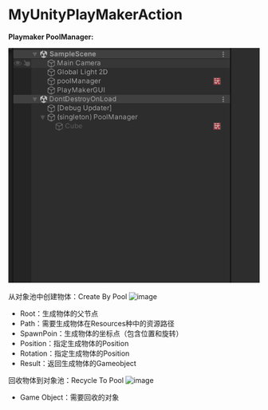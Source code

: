# MyUnityPlayMakerAction
**Playmaker PoolManager:**

![image](https://raw.githubusercontent.com/AlayaElla/MyUnityPlayMakerAction/main/Pool/preview/3.gif)


从对象池中创建物体：Create By Pool
![image](https://user-images.githubusercontent.com/21375302/185856375-484ee068-f1cb-46d1-bbd0-5e1486c9337c.png)
- Root：生成物体的父节点
- Path：需要生成物体在Resources种中的资源路径
- SpawnPoin：生成物体的坐标点（包含位置和旋转）
- Position：指定生成物体的Position
- Rotation：指定生成物体的Position
- Result：返回生成物体的Gameobject


回收物体到对象池：Recycle To Pool
![image](https://user-images.githubusercontent.com/21375302/185856443-02365ecc-1859-411f-9f0a-4e743ae1758e.png)
- Game Object：需要回收的对象
